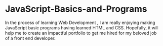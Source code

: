 # JavaScript-Basics-and-Programs
In the process of learning Web Development , I am really enjoying making JavaScript basic programs having learned HTML and CSS.  Hopefully, it will help me to create an impactful portfolio to get me hired for my beloved job of a front end developer. 
